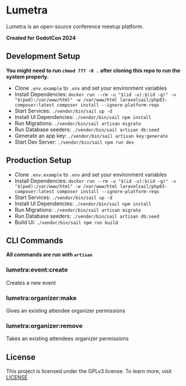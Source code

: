 # Lumetra
Lumetra is an open-source conference meetup platform.

**Created for GodotCon 2024**

## Development Setup
**You might need to run ``chmod 777 -R .`` after cloning this repo to run the system properly.**

- Clone ``.env.example`` to ``.env`` and set your environment variables
- Install Dependencies: ``docker run --rm -u "$(id -u):$(id -g)" -v "$(pwd):/var/www/html" -w /var/www/html laravelsail/php83-composer:latest composer install --ignore-platform-reqs``
- Start Services: ``./vendor/bin/sail up -d``
- Install UI Dependencies: ``./vendor/bin/sail npm install``
- Run Migrations: ``./vendor/bin/sail artisan migrate``
- Run Database seeders: ``./vendor/bin/sail artisan db:seed``
- Generate an app key: ``./vendor/bin/sail artisan key:generate``
- Start Dev Server: ``./vendor/bin/sail npm run dev``

## Production Setup
- Clone ``.env.example`` to ``.env`` and set your environment variables
- Install Dependencies: ``docker run --rm -u "$(id -u):$(id -g)" -v "$(pwd):/var/www/html" -w /var/www/html laravelsail/php83-composer:latest composer install --ignore-platform-reqs``
- Start Services: ``./vendor/bin/sail up -d``
- Install UI Dependencies: ``./vendor/bin/sail npm install``
- Run Migrations: ``./vendor/bin/sail artisan migrate``
- Run Database seeders: ``./vendor/bin/sail artisan db:seed``
- Build UI: ``./vendor/bin/sail npm run build``

## CLI Commands
**All commands are run with ``artisan``**

### lumetra:event:create
Creates a new event

### lumetra:organizer:make
Gives an existing attendee organizer permissions

### lumetra:organizer:remove
Takes an existing attendees organizer permissions

## License
This project is licensed under the GPLv3 license. To learn more, visit [LICENSE](LICENSE)
